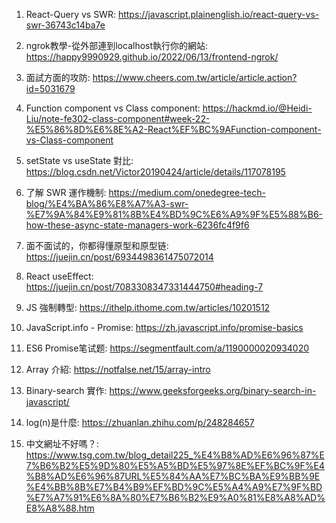 1. React-Query vs SWR: https://javascript.plainenglish.io/react-query-vs-swr-36743c14ba7e

2. ngrok教學-從外部連到localhost執行你的網站: https://happy9990929.github.io/2022/06/13/frontend-ngrok/

3. 面試方面的攻防: https://www.cheers.com.tw/article/article.action?id=5031679

4. Function component vs Class component: https://hackmd.io/@Heidi-Liu/note-fe302-class-component#week-22-%E5%86%8D%E6%8E%A2-React%EF%BC%9AFunction-component-vs-Class-component

5. setState vs useState 對比: https://blog.csdn.net/Victor20190424/article/details/117078195

6. 了解 SWR 運作機制: https://medium.com/onedegree-tech-blog/%E4%BA%86%E8%A7%A3-swr-%E7%9A%84%E9%81%8B%E4%BD%9C%E6%A9%9F%E5%88%B6-how-these-async-state-managers-work-6236fc4f9f6

7. 面不面试的，你都得懂原型和原型链: https://juejin.cn/post/6934498361475072014

8. React useEffect: https://juejin.cn/post/7083308347331444750#heading-7

9. JS 強制轉型: https://ithelp.ithome.com.tw/articles/10201512

10. JavaScript.info - Promise: https://zh.javascript.info/promise-basics

11. ES6 Promise笔试题: https://segmentfault.com/a/1190000020934020

12. Array 介紹: https://notfalse.net/15/array-intro

13. Binary-search 實作: https://www.geeksforgeeks.org/binary-search-in-javascript/

14. log(n)是什麼: https://zhuanlan.zhihu.com/p/248284657

15. 中文網址不好嗎？: https://www.tsg.com.tw/blog_detail225_%E4%B8%AD%E6%96%87%E7%B6%B2%E5%9D%80%E5%A5%BD%E5%97%8E%EF%BC%9F%E4%B8%AD%E6%96%87URL%E5%84%AA%E7%BC%BA%E9%BB%9E%E4%BB%8B%E7%B4%B9%EF%BD%9C%E5%A4%A9%E7%9F%BD%E7%A7%91%E6%8A%80%E7%B6%B2%E9%A0%81%E8%A8%AD%E8%A8%88.htm